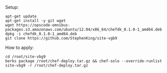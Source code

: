 Setup:

    apt-get update
    apt-get install -y git wget
    wget https://opscode-omnibus-packages.s3.amazonaws.com/ubuntu/12.04/x86_64/chefdk_0.1.0-1_amd64.deb
    dpkg -i chefdk_0.1.0-1_amd64.deb
    git clone https://github.com/StephenKing/site-vgb9

How to apply:

    cd /root/site-vbg9
    berks package /root/chef-deploy.tar.gz && chef-solo --override-runlist site-vbg9 -r /root/chef-deploy.tar.gz
